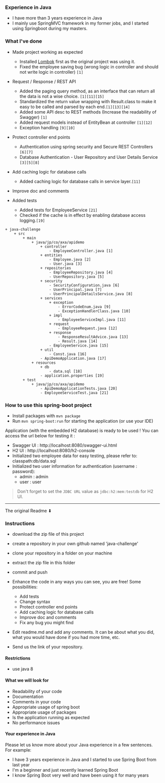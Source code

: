 ### Experience in Java
- I have more than 3 years experience in Java
- I mainly use SpringMVC framework in my former jobs, and I started using Springboot during my masters.

### What I've done
- Made project working as expected
    - Installed [Lombok](https://medium.com/danielpadua/java-lombok-2984afff3e0a)  first as the original project was using it.
    - Fixed the employee saving bug (wrong logic in controller and should not write logic in controller) `[1]`

- Request / Response / REST API
    - Added the paging query method, as an interface that can return all the data is not a wise choice. `[1][11][15]`
    - Standardized the return value wrapping with Result.class to make it easy to be called and parsed by each end.`[1][13][14]`
    - Added some API desc to REST methods (Increase the readability of Swagger) `[1]`
    - Added request models instead of EntityBean at controller `[1][12]`
    - Exception handling `[9][10]`

- Protect controller end points
    - Authentication using spring security and Secure REST Controllers `[6][7]`
    - Database Authentication - User Repository and User Details Service `[3][5][8]`
    
- Add caching logic for database calls
    - Added caching logic for database calls in service layer.`[11]`
    
- Improve doc and comments
    
- Added tests
    - Added tests for EmployeeService `[21]`
    - Checked if the cache is in effect by enabling database access logging.`[19]`

```
+ java-challenge
    + src
        + main
            + java/jp/co/axa/apidemo
                + controller
                    - EmployeeController.java [1]
                + entities
                    - Employee.java [2]
                    - User.java [3]
                + repositories
                    - EmployeeRepository.java [4]
                    - UserRepository.java [5]
                + security
                    - SecurityConfiguration.java [6]
                    - UserPrincipal.java [7]
                    - UserPrincipalDetailsService.java [8]
                + services
                    + exception
                        - ErrorCodeEnum.java [9]
                        - ExceptionHandlerClass.java [10]
                    + impl
                        - EmployeeServiceImpl.java [11]
                    + request
                        - EmployeeRequest.java [12]
                    + response
                        - ResponseResultAdvice.java [13]
                        - Result.java [14]
                    - EmployeeService.java [15]
                + util
                    - Const.java [16]
                - ApiDemoApplication.java [17]
            + resources
                + db
                    - data.sql [18]
                - application.properties [19]
        + test
            + java/jp/co/axa/apidemo
                - ApiDemoApplicationTests.java [20]
                - EmployeeServiceTest.java [21]
```

### How to use this spring-boot project

- Install packages with `mvn package`
- Run `mvn spring-boot:run` for starting the application (or use your IDE)

Application (with the embedded H2 database) is ready to be used ! You can access the url below for testing it :

- Swagger UI : http://localhost:8080/swagger-ui.html
- H2 UI : http://localhost:8080/h2-console
- Initialized two employee data for easy testing, please refer to: classpath:db/data.sql
- Initialized two user information for authentication (username : password):
    - admin : admin
    - user : user

> Don't forget to set the `JDBC URL` value as `jdbc:h2:mem:testdb` for H2 UI.

------
The original Readme ⬇

### Instructions

- download the zip file of this project
- create a repository in your own github named 'java-challenge'
- clone your repository in a folder on your machine
- extract the zip file in this folder
- commit and push

- Enhance the code in any ways you can see, you are free! Some possibilities:
  - Add tests
  - Change syntax
  - Protect controller end points
  - Add caching logic for database calls
  - Improve doc and comments
  - Fix any bug you might find
- Edit readme.md and add any comments. It can be about what you did, what you would have done if you had more time, etc.
- Send us the link of your repository.

#### Restrictions
- use java 8


#### What we will look for
- Readability of your code
- Documentation
- Comments in your code 
- Appropriate usage of spring boot
- Appropriate usage of packages
- Is the application running as expected
- No performance issues

#### Your experience in Java

Please let us know more about your Java experience in a few sentences. For example:

- I have 3 years experience in Java and I started to use Spring Boot from last year
- I'm a beginner and just recently learned Spring Boot
- I know Spring Boot very well and have been using it for many years


    
